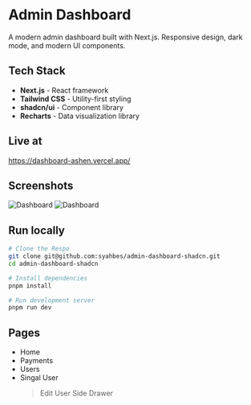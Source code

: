 # Admin Dashboard

A modern admin dashboard built with Next.js.
Responsive design, dark mode, and modern UI components.

## Tech Stack

- **Next.js** - React framework
- **Tailwind CSS** - Utility-first styling
- **shadcn/ui** - Component library
- **Recharts** - Data visualization library

## Live at

https://dashboard-ashen.vercel.app/

## Screenshots

![Dashboard](https://i.imgur.com/1.png)
![Dashboard](https://i.imgur.com/2.png)

## Run locally

```bash
# Clone the Respo
git clone git@github.com:syahbes/admin-dashboard-shadcn.git
cd admin-dashboard-shadcn

# Install dependencies
pnpm install

# Run development server
pnpm run dev
```
## Pages

- Home
- Payments
- Users
- Singal User
    > Edit User Side Drawer
 
